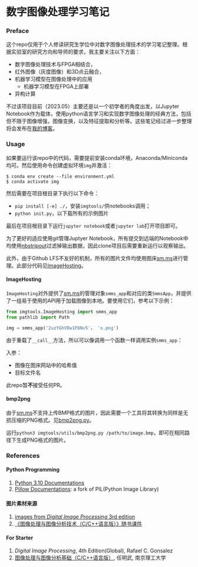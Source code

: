 # 数字图像处理学习笔记

### Preface

这个repo仅用于个人修读研究生学位中对数字图像处理技术的学习笔记整理。根据实验室的研究方向和导师的要求，我主要关注以下方面：

- 数字图像处理技术与FPGA相结合，
- 红外图像（灰度图像）和3D点云融合，
- 机器学习模型在图像处理中的应用
    - 机器学习模型在FPGA上部署
- 异构计算

不过该项目目前（2023.05）主要还是以一个初学者的角度出发，以Jupyter Notebook作为载体，使用python语言学习和实现数字图像处理的经典方法，包括但不限于图像增强，图像变换，以及特征提取和分析等。这些笔记经过进一步整理将会发布在[我的博客](https://blogs.stephen-zhang.cn)。

### Usage

如果要运行该repo中的代码，需要提前安装conda环境，Anaconda/Miniconda均可。然后使用命令创建虚拟环境`img`并激活：

```shell
$ conda env create --file environment.yml
$ conda activate img
```

然后需要在项目根目录下执行以下命令：
 - `pip install [-e] ./`，安装`imgtools/`供notebooks调用；
 - `python init.py`，以下载所有的示例图片

最后在项目根目录下运行`jupyter notebook`或者`jupyter lab`打开项目即可。

为了更好的适应使用git管理Juptyer Notebook，所有提交到远端的Notebook中均使用[nbstripout](https://github.com/kynan/nbstripout)过滤掉输出数据，因此clone项目后需要重新运行以观察输出。

此外，由于Github LFS不友好的机制，所有的图片文件均使用图床[sm.ms](https://smms.app)进行管理。此部分代码见[ImageHosting](./imgtools/ImageHosting/)。

#### ImageHosting

`ImageHosting`对外提供了[sm.ms](https://smms.app)的管理对象`smms_app`和对应的类`SmmsApp`，并提供了一组易于使用的API用于加载图像到本地。要使用它们，参考以下示例：

```python
from imgtools.ImageHosting import smms_app
from pathlib import Path

img = smms_app('2uzYGhVDw1F6Nv5'， 'x.png')
```

由于重载了`__call__`方法，所以可以像调用一个函数一样调用实例`smms_app`：

入参：
 - 图像在图床网站中的哈希值
 - 目标文件名

此repo暂**不**接受任何PR。

#### bmp2png

由于[sm.ms](https://smms.app)不支持上传BMP格式的图片，因此需要一个工具将其转换为同样是无损压缩的PNG格式。见[bmp2png.py](./imgtools/utils/bmp2png.py)。

运行`python3 imgtools/utils/bmp2png.py /path/to/image.bmp`，即可在相同路径下生成PNG格式的图片。

### References

#### Python Programming

1. [Python 3.10 Documentations](https://docs.python.org/zh-cn/3.10/)
2. [Pillow Documentations](https://docs.python.org/zh-cn/3.10/): a fork of PIL(Python Image Library)

#### 图片素材来源
1. [images from *Digital Image Processing* 3rd edition](https://github.com/lionelee/DIP3E_images)
2. [《图像处理与图像分析技术（C/C++语言版）》随书课件](http://www.tup.tsinghua.edu.cn/booksCenter/book_08523801.html)

#### For Starter

1. *Digital Image Processing*, 4th Edition(Global), Rafael C. Gonsalez
2. [图像处理与图像分析基础（C/C++语言版）](http://www.tup.tsinghua.edu.cn/booksCenter/book_08523801.html), 任明武, 南京理工大学

<!-- EOF -->
